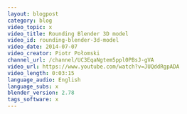 ```yaml
---
layout: blogpost
category: blog
video_topic: x
video_title: Rounding Blender 3D model
video_id: rounding-blender-3d-model
video_date: 2014-07-07
video_creator: Piotr Połomski
channel_url: /channel/UC3EqaNgtem5ppl0PBsJ-gVA
video_url: https://www.youtube.com/watch?v=JUQddRgpADA
video_length: 0:03:15
language_audio: English
language_subs: x
blender_version: 2.78
tags_software: x
---
```

